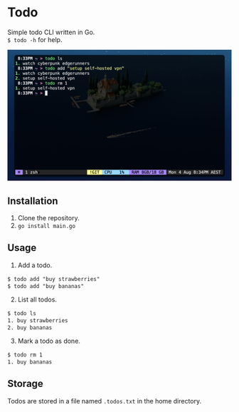 # Todo

Simple todo CLI written in Go.\
`$ todo -h` for help.

![example](./example.png)

## Installation
1. Clone the repository.
2. `go install main.go`

## Usage
1. Add a todo.
```
$ todo add "buy strawberries"
$ todo add "buy bananas"
```
2. List all todos.
```
$ todo ls
1. buy strawberries
2. buy bananas
```
3. Mark a todo as done.
```
$ todo rm 1
1. buy bananas
```

## Storage
Todos are stored in a file named `.todos.txt` in the home directory.
